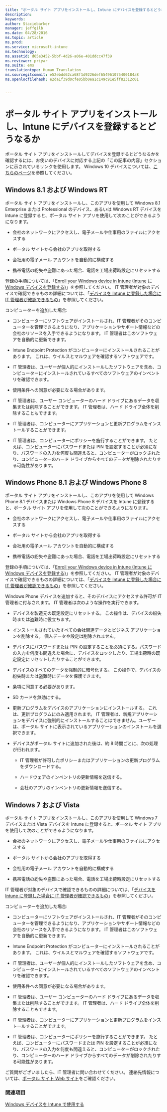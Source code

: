 ```yaml
---
title: "ポータル サイト アプリをインストールし、Intune にデバイスを登録するとどうなるか | Microsoft Intune"
description: 
keywords: 
author: Staciebarker
manager: jeffgilb
ms.date: 04/28/2016
ms.topic: article
ms.prod: 
ms.service: microsoft-intune
ms.technology: 
ms.assetid: d65e3452-5bbf-4d26-a06e-401ddcc47f39
ms.reviewer: priyar
ms.suite: ems
translationtype: Human Translation
ms.sourcegitcommit: e52ebdd62ca68f1d9226def654961075400184a8
ms.openlocfilehash: e2da1f39d0cfe05bb0ea1c149c91e5ff82312c01


---
```



# ポータル サイト アプリをインストールし、Intune にデバイスを登録するとどうなるか

ポータル サイト アプリをインストールしてデバイスを登録するとどうなるかを確認するには、お使いのデバイスに対応する上記の「この記事の内容」セクションに示されているリンクを使用します。 Windows 10 デバイスについては、[こちらのページ](what-happens-if-you-install-the-company-portal-app-and-enroll-your-device-in-intune-windows10.md)を参照してください。

## Windows 8.1 および Windows RT
ポータル サイト アプリをインストールし、このアプリを使用して Windows 8.1 Enterprise または Professional のデバイス、あるいは Windows RT デバイスを Intune に登録すると、ポータル サイト アプリを使用して次のことができるようになります。

-   会社のネットワークにアクセスし、電子メールや仕事用のファイルにアクセスする

-   ポータル サイトから会社のアプリを取得する

-   会社用の電子メール アカウントを自動的に構成する

-   携帯電話の紛失や盗難にあった場合、電話を工場出荷時設定にリセットする

登録の手順については、「[Enroll your Windows device in Intune (Intune に Windows デバイスを登録する)](enroll-your-device-in-intune-windows.md)」を参照してください。 IT 管理者が対象のデバイスで確認できるものの詳細については、「[デバイスを Intune に登録した場合に IT 管理者が確認できるもの](what-can-your-it-administrator-see-when-you-enroll-your-device-in-intune-windows.md)」を参照してください。

コンピューターを追加した場合:

-   コンピューターにソフトウェアがインストールされ、IT 管理者がそのコンピューターを管理できるようになり、アプリケーションやサポート情報などの会社のリソースを入手できるようになります。 IT 管理者はこのソフトウェアを自動的に更新できます。

-   Intune Endpoint Protection がコンピューターにインストールされることがあります。 これは、ウイルスとマルウェアを確認するソフトウェアです。

-   IT 管理者は、ユーザーが個人的にインストールしたソフトウェアを含め、コンピューターにインストールされているすべてのソフトウェアのインベントリを確認できます。

-   使用条件への同意が必要になる場合があります。

-   IT 管理者は、ユーザー コンピューターのハード ドライブにあるデータを収集または削除することができます。 IT 管理者は、ハード ドライブ全体を削除することもできます。

-   IT 管理者は、コンピューターにアプリケーションと更新プログラムをインストールすることができます。

-   IT 管理者は、コンピューターにポリシーを施行することができます。 たとえば、コンピューターにパスワードまたは PIN を設定することが必須になり、パスワードの入力を何度も間違えると、コンピューターがロックされたり、コンピューターのハード ドライブからすべてのデータが削除されたりする可能性があります。

## Windows Phone 8.1 および Windows Phone 8
ポータル サイト アプリをインストールし、このアプリを使用して Windows Phone 8.1 デバイスまたは Windows Phone 8 デバイスを Intune に登録すると、ポータル サイト アプリを使用して次のことができるようになります。

-   会社のネットワークにアクセスし、電子メールや仕事用のファイルにアクセスする

-   ポータル サイトから会社のアプリを取得する

-   会社用の電子メール アカウントを自動的に構成する

-   携帯電話の紛失や盗難にあった場合、電話を工場出荷時設定にリセットする

登録の手順については、「[Enroll your Windows device in Intune (Intune に Windows デバイスを登録する)](enroll-your-device-in-intune-windows.md)」を参照してください。 IT 管理者が対象のデバイスで確認できるものの詳細については、「[デバイスを Intune に登録した場合に IT 管理者が確認できるもの](what-can-your-it-administrator-see-when-you-enroll-your-device-in-intune-windows.md)」を参照してください。

Windows Phone デバイスを追加すると、そのデバイスにアクセスする許可が IT 管理者に付与されます。 IT 管理者は次のような操作を実行できます。

-   デバイスを製造元の既定設定にリセットする。 この操作は、デバイスの紛失時または盗難時に役立ちます。

-   インストールされていたすべての会社関連データとビジネス アプリケーションを削除する。 個人データや設定は削除されません。

-   デバイスにパスワードまたは PIN の設定することを必須にする。パスワードの入力を何度も間違えた場合に、デバイスをロックしたり、工場出荷時の既定設定にリセットしたりすることができます。

-   デバイスのすべてのデータを強制的に暗号化する。 この操作で、デバイスの紛失時または盗難時にデータを保護できます。

-   条項に同意する必要があります。

-   SD カードを無効にする。

-   更新プログラムをデバイスのアプリケーションにインストールする。 これは、更新プログラムにのみ適用されます。 IT 管理者は、新規アプリケーションをデバイスに強制的にインストールすることはできません。ユーザーは、ポータル サイトに表示されているアプリケーションのインストールを選択できます。

-   デバイスがポータル サイトに追加された後は、約 8 時間ごとに、次の処理が行われます。

    -   IT 管理者が許可したポリシーまたはアプリケーションの更新プログラムをダウンロードする。

    -   ハードウェアのインベントリの更新情報を送信する。

    -   会社のアプリのインベントリの更新情報を送信する。

## Windows 7 および Vista
ポータル サイト アプリをインストールし、このアプリを使用して Windows 7 デバイスまたは Vista デバイスを Intune に登録すると、ポータル サイト アプリを使用して次のことができるようになります。

-   会社のネットワークにアクセスし、電子メールや仕事用のファイルにアクセスする

-   ポータル サイトから会社のアプリを取得する

-   会社用の電子メール アカウントを自動的に構成する

-   携帯電話の紛失や盗難にあった場合、電話を工場出荷時設定にリセットする

IT 管理者が対象のデバイスで確認できるものの詳細については、「[デバイスを Intune に登録した場合に IT 管理者が確認できるもの](what-can-your-it-administrator-see-when-you-enroll-your-device-in-intune-windows.md)」を参照してください。

コンピューターを追加した場合:

-   コンピューターにソフトウェアがインストールされ、IT 管理者がそのコンピューターを管理できるようになり、アプリケーションやサポート情報などの会社のリソースを入手できるようになります。 IT 管理者はこのソフトウェアを自動的に更新できます。

-   Intune Endpoint Protection がコンピューターにインストールされることがあります。 これは、ウイルスとマルウェアを確認するソフトウェアです。

-   IT 管理者は、ユーザーが個人的にインストールしたソフトウェアを含め、コンピューターにインストールされているすべてのソフトウェアのインベントリを確認できます。

-   使用条件への同意が必要になる場合があります。

-   IT 管理者は、ユーザー コンピューターのハード ドライブにあるデータを収集または削除することができます。 IT 管理者は、ハード ドライブ全体を削除することもできます。

-   IT 管理者は、コンピューターにアプリケーションと更新プログラムをインストールすることができます。

-   IT 管理者は、コンピューターにポリシーを施行することができます。 たとえば、コンピューターにパスワードまたは PIN を設定することが必須になり、パスワードの入力を何度も間違えると、コンピューターがロックされたり、コンピューターのハード ドライブからすべてのデータが削除されたりする可能性があります。

ご質問がございましたら、IT 管理者に問い合わせてください。 連絡先情報については、[ポータル サイト Web サイト](http://portal.manage.microsoft.com)をご確認ください。

### 関連項目
[Windows デバイスを Intune で使用する](using-your-windows-device-with-intune.md)



<!--HONumber=Jun16_HO4-->


